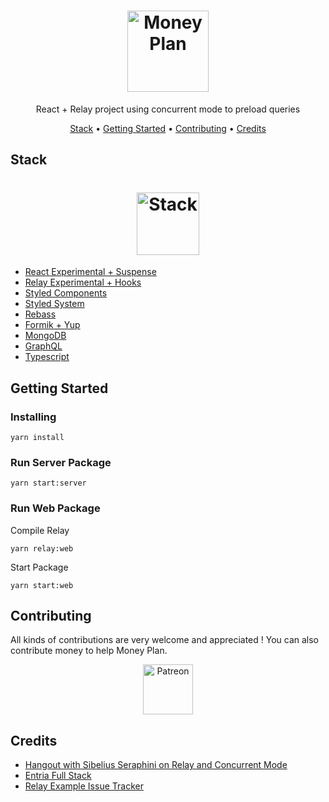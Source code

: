 <h1 align="center">
  <img src="https://user-images.githubusercontent.com/6524612/76135634-858efe80-6007-11ea-9d3e-9c4abf6752d9.png" alt="Money Plan" height="130">
  <br>
</h1>

<p align="center">React + Relay project using concurrent mode to preload queries</p>

<p align="center">
  <a href="#stack">Stack</a> •
  <a href="#getting-started">Getting Started</a> •  
  <a href="#contributing">Contributing</a> •  
  <a href="#credits">Credits</a>
</p>

## **Stack**

<h1 align="center">
  <img src="https://user-images.githubusercontent.com/6524612/76133988-f3342e00-5ff9-11ea-99e9-a0e0b2841d8e.png" alt="Stack" height="100">
  <br>
</h1>

-   [React Experimental + Suspense](https://reactjs.org/)
-   [Relay Experimental + Hooks](https://relay.dev/docs/en/experimental/a-guided-tour-of-relay)
-   [Styled Components](https://www.styled-components.com/)
-   [Styled System](https://styled-system.com/)
-   [Rebass](https://rebassjs.org/)
-   [Formik + Yup](https://jaredpalmer.com/formik/)
-   [MongoDB](https://www.mongodb.com/)
-   [GraphQL](https://github.com/facebook/graphql)
-   [Typescript](https://www.typescriptlang.org/)

## **Getting Started**

### Installing
```
yarn install
```

### Run Server Package
```
yarn start:server
```

### Run Web Package
Compile Relay
```
yarn relay:web
```

Start Package
```
yarn start:web
```

## **Contributing**

All kinds of contributions are very welcome and appreciated !
You can also contribute money to help Money Plan.

<p align="center">
  <a href="https://www.patreon.com/thicodes" target="_blank">
    <img src="https://cdn-std.dprcdn.net/files/acc_649651/plrSCT" height="80" alt="Patreon">
  </a>
</p>

## **Credits**

-   [Hangout with Sibelius Seraphini on Relay and Concurrent Mode](https://www.youtube.com/watch?v=dAazdich_qg&t=2037s)
-   [Entria Full Stack](https://github.com/entria/entria-fullstack)
-   [Relay Example Issue Tracker](https://github.com/relayjs/relay-examples/tree/master/issue-tracker)
